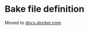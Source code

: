 # Bake file definition

Moved to [docs.docker.com](https://docs.docker.com/build/customize/bake/file-definition)
